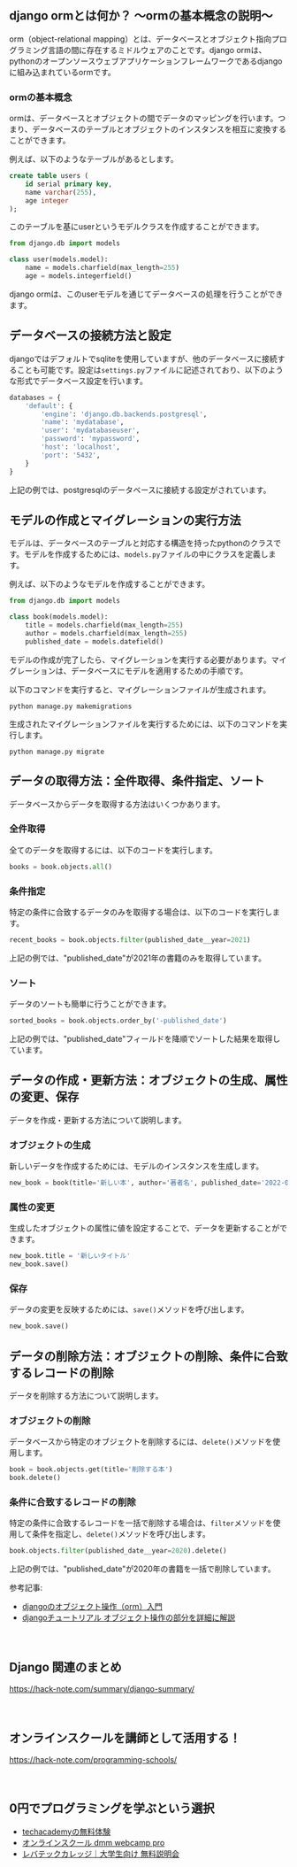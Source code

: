 <!--
title: 【django】ormを使ったデータベース操作の基本的な方法
tags: python,django
id: 
private: false
-->

## django ormとは何か？ 〜ormの基本概念の説明〜

orm（object-relational mapping）とは、データベースとオブジェクト指向プログラミング言語の間に存在するミドルウェアのことです。django ormは、pythonのオープンソースウェブアプリケーションフレームワークであるdjangoに組み込まれているormです。

### ormの基本概念

ormは、データベースとオブジェクトの間でデータのマッピングを行います。つまり、データベースのテーブルとオブジェクトのインスタンスを相互に変換することができます。

例えば、以下のようなテーブルがあるとします。

```sql
create table users (
    id serial primary key,
    name varchar(255),
    age integer
);
```

このテーブルを基にuserというモデルクラスを作成することができます。

```python
from django.db import models

class user(models.model):
    name = models.charfield(max_length=255)
    age = models.integerfield()
```

django ormは、このuserモデルを通じてデータベースの処理を行うことができます。

## データベースの接続方法と設定

djangoではデフォルトでsqliteを使用していますが、他のデータベースに接続することも可能です。設定は`settings.py`ファイルに記述されており、以下のような形式でデータベース設定を行います。

```python
databases = {
    'default': {
        'engine': 'django.db.backends.postgresql',
        'name': 'mydatabase',
        'user': 'mydatabaseuser',
        'password': 'mypassword',
        'host': 'localhost',
        'port': '5432',
    }
}
```

上記の例では、postgresqlのデータベースに接続する設定がされています。

## モデルの作成とマイグレーションの実行方法

モデルは、データベースのテーブルと対応する構造を持ったpythonのクラスです。モデルを作成するためには、`models.py`ファイルの中にクラスを定義します。

例えば、以下のようなモデルを作成することができます。

```python
from django.db import models

class book(models.model):
    title = models.charfield(max_length=255)
    author = models.charfield(max_length=255)
    published_date = models.datefield()
```

モデルの作成が完了したら、マイグレーションを実行する必要があります。マイグレーションは、データベースにモデルを適用するための手順です。

以下のコマンドを実行すると、マイグレーションファイルが生成されます。

```shell
python manage.py makemigrations
```

生成されたマイグレーションファイルを実行するためには、以下のコマンドを実行します。

```shell
python manage.py migrate
```

## データの取得方法：全件取得、条件指定、ソート

データベースからデータを取得する方法はいくつかあります。

### 全件取得

全てのデータを取得するには、以下のコードを実行します。

```python
books = book.objects.all()
```

### 条件指定

特定の条件に合致するデータのみを取得する場合は、以下のコードを実行します。

```python
recent_books = book.objects.filter(published_date__year=2021)
```

上記の例では、"published_date"が2021年の書籍のみを取得しています。

### ソート

データのソートも簡単に行うことができます。

```python
sorted_books = book.objects.order_by('-published_date')
```

上記の例では、"published_date"フィールドを降順でソートした結果を取得しています。

## データの作成・更新方法：オブジェクトの生成、属性の変更、保存

データを作成・更新する方法について説明します。

### オブジェクトの生成

新しいデータを作成するためには、モデルのインスタンスを生成します。

```python
new_book = book(title='新しい本', author='著者名', published_date='2022-01-01')
```

### 属性の変更

生成したオブジェクトの属性に値を設定することで、データを更新することができます。

```python
new_book.title = '新しいタイトル'
new_book.save()
```

### 保存

データの変更を反映するためには、`save()`メソッドを呼び出します。

```python
new_book.save()
```

## データの削除方法：オブジェクトの削除、条件に合致するレコードの削除

データを削除する方法について説明します。

### オブジェクトの削除

データベースから特定のオブジェクトを削除するには、`delete()`メソッドを使用します。

```python
book = book.objects.get(title='削除する本')
book.delete()
```

### 条件に合致するレコードの削除

特定の条件に合致するレコードを一括で削除する場合は、`filter`メソッドを使用して条件を指定し、`delete()`メソッドを呼び出します。

```python
book.objects.filter(published_date__year=2020).delete()
```

上記の例では、"published_date"が2020年の書籍を一括で削除しています。


参考記事:
- [djangoのオブジェクト操作（orm）入門](https://qiita.com/marumaru1759/items/ffc2206094663a11e302)
- [djangoチュートリアル オブジェクト操作の部分を詳細に解説](https://qiita.com/sho_yamane/items/7746dd5ff3d9d26c517a)

　

## Django 関連のまとめ
https://hack-note.com/summary/django-summary/

　

## オンラインスクールを講師として活用する！
https://hack-note.com/programming-schools/

　

## 0円でプログラミングを学ぶという選択
- [techacademyの無料体験](//af.moshimo.com/af/c/click?a_id=2612475&amp;p_id=1555&amp;pc_id=2816&amp;pl_id=22706&amp;url=https%3a%2f%2ftechacademy.jp%2fhtmlcss-trial%3futm_source%3dmoshimo%26utm_medium%3daffiliate%26utm_campaign%3dtextad)
- [オンラインスクール dmm webcamp pro](//af.moshimo.com/af/c/click?a_id=2612482&amp;p_id=1363&amp;pc_id=2297&amp;pl_id=39999&amp;guid=on)
- [レバテックカレッジ｜大学生向け 無料説明会](//af.moshimo.com/af/c/click?a_id=4071793&p_id=3198&pc_id=7488&pl_id=41848)

